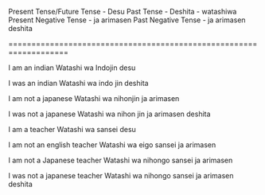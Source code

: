 Present Tense/Future Tense - Desu
Past Tense - Deshita - watashiwa
Present Negative Tense - ja arimasen
Past Negative Tense - ja arimasen deshita

===================================================================

I am an indian
Watashi wa Indojin desu

I was an indian
Watashi wa indo jin deshita

I am not a japanese
Watashi wa nihonjin ja arimasen

I was not a japanese
Watashi wa nihon jin ja arimasen deshita

I am a teacher
Watashi wa sansei desu

I am not an english teacher
Watashi wa eigo sansei ja arimasen

I am not a Japanese teacher
Watashi wa nihongo sansei ja arimasen

I was not a japanese teacher
Watashi wa nihongo sansei ja arimasen deshita